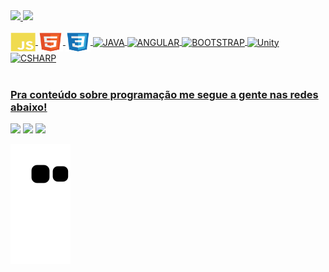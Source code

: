 

<div>
   <a href="https://github.com/Rafaelusa">
   <img height="180em" src="https://github-readme-stats.vercel.app/api?username=Rafaelusa&show_icons=true&theme=tokyonight&include_all_commits=true&count_private=true"/>
   <img height="180em" src="https://github-readme-stats.vercel.app/api/top-langs/?username=Rafaelusa&layout=compact&langs_count=6&theme=tokyonight"/>
</div>
<div style="display: inline_block"><br>
  <img align="center" alt="Js" height="30" width="40" src="https://raw.githubusercontent.com/devicons/devicon/master/icons/javascript/javascript-plain.svg">
  <img align="center" alt="HTML" height="30" width="40" src="https://raw.githubusercontent.com/devicons/devicon/master/icons/html5/html5-original.svg">
  <img align="center" alt="CSS" height="30" width="40" src="https://raw.githubusercontent.com/devicons/devicon/master/icons/css3/css3-original.svg">
  <img align="center" alt="JAVA" height="38" width="40" src="https://cdn.jsdelivr.net/gh/devicons/devicon/icons/java/java-original-wordmark.svg" />
  <img align="center" alt="ANGULAR" height="70" width="40" src="https://cdn.jsdelivr.net/gh/devicons/devicon/icons/angularjs/angularjs-original-wordmark.svg" />
  <img align="center" alt="BOOTSTRAP" height="30" width="40" src="https://cdn.jsdelivr.net/gh/devicons/devicon/icons/bootstrap/bootstrap-original-wordmark.svg" /> 
  <img align="center" alt="Unity" height="70" width="40" src="https://cdn.jsdelivr.net/gh/devicons/devicon/icons/unity/unity-original-wordmark.svg" />
  <img align="center" alt="CSHARP" height="30" width="40" src="https://cdn.jsdelivr.net/gh/devicons/devicon/icons/csharp/csharp-original.svg" />
          
          
          
</div>
 
 <br>
 
  ### Pra conteúdo sobre programação me segue a gente nas redes abaixo!
 
<div> 
  <a href="mailto:Rafael12ribeiro@hotmail.com"><img src="https://img.shields.io/badge/-Hotmail-blue?style=for-the-badge&logo=hotmail&logoColor=white" target="_blank"></a>
  <a href="https://instagram.com/Rafaellusa" target="_blank"><img src="https://img.shields.io/badge/-Instagram-%23E4405F?style=for-the-badge&logo=instagram&logoColor=white" target="_blank"></a>
  <a href="https://www.linkedin.com/in/devalbuquerque/" target="_blank"><img src="https://img.shields.io/badge/-LinkedIn-%230077B5?style=for-the-badge&logo=linkedin&logoColor=white" target="_blank"></a> 
 
  ![Snake animation](https://github.com/Rafaelusa/Rafaelusa/blob/output/github-contribution-grid-snake.svg)

</div>
